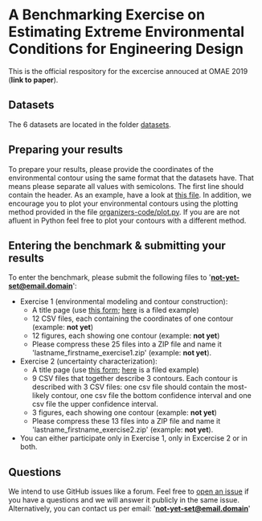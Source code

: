 # A Benchmarking Exercise on Estimating Extreme Environmental Conditions for Engineering Design
This is the official respository for the excercise annouced at OMAE 2019 (**link to paper**).
## Datasets
The 6 datasets are located in the folder [datasets](https://github.com/ec-benchmark-organizers/ec-benchmark/tree/master/datasets).
## Preparing your results
To prepare your results, please provide the coordinates of the environmental contour using the same format that the datasets have.
That means please separate all values with semicolons. The first line should contain the header. As an example, have a look at [this file](https://github.com/ec-benchmark-organizers/ec-benchmark/blob/master/results/raw-data/dummy_dataset_a_participant_1.csv).
In addition, we encourage you to plot your environmental contours using the plotting method provided in the file [organizers-code/plot.py](https://github.com/ec-benchmark-organizers/ec-benchmark/blob/master/organizers-code/plot.py). If you are are not afluent in Python feel free to plot your contours with a different method.
## Entering the benchmark & submitting your results
To enter the benchmark, please submit the following files to '**not-yet-set@email.domain**':
* Exercise 1 (environmental modeling and contour construction):
  * A title page (use [this form](https://github.com/ec-benchmark-organizers/ec-benchmark/blob/master/EC_Benchmark_Exercise1.pdf); [here](https://github.com/ec-benchmark-organizers/ec-benchmark/blob/master/EC_Benchmark_Exercise1_Example.pdf) is a filed example)
  * 12 CSV files, each containing the coordinates of one contour (example: **not yet**)
  * 12 figures, each showing one contour (example: **not yet**)
  * Please compress these 25 files into a ZIP file and name it 'lastname_firstname_exercise1.zip' (example: **not yet**).
* Exercise 2 (uncertainty characterization):
  * A title page (use [this form](https://github.com/ec-benchmark-organizers/ec-benchmark/blob/master/EC_Benchmark_Exercise2.pdf); [here](https://github.com/ec-benchmark-organizers/ec-benchmark/blob/master/EC_Benchmark_Exercise2_Example.pdf) is a filed example)
  * 9 CSV files that together describe 3 contours. Each contour is described with 3 CSV files: one csv file should contain the most-likely contour, one csv file the bottom confidence interval and one csv file the upper confidence interval.
  * 3 figures, each showing one contour (example: **not yet**)
  * Please compress these 13 files into a ZIP file and name it 'lastname_firstname_exercise2.zip' (example: **not yet**).
* You can either participate only in Exercise 1, only in Excercise 2 or in both.
## Questions
We intend to use GitHub issues like a forum. Feel free to [open an issue](https://github.com/ec-benchmark-organizers/ec-benchmark/issues/new) if you have a questions and we will answer it publicly in the same issue. Alternatively, you can contact us per email: '**not-yet-set@email.domain**'
